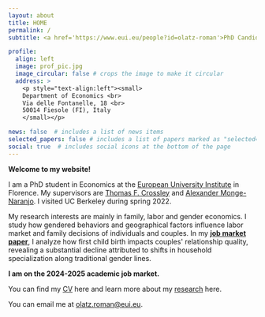 ```yaml
---
layout: about
title: HOME
permalink: /
subtitle: <a href='https://www.eui.eu/people?id=olatz-roman'>PhD Candidate in Economics</a> at the <a target="_blank" href="https://www.eui.eu/en/home">European University Institute</a>

profile:
  align: left
  image: prof_pic.jpg
  image_circular: false # crops the image to make it circular
  address: >
    <p style="text-align:left"><small>
    Department of Economics <br>
    Via delle Fontanelle, 18 <br>
    50014 Fiesole (FI), Italy
    </small></p>

news: false  # includes a list of news items
selected_papers: false # includes a list of papers marked as "selected={true}"
social: true  # includes social icons at the bottom of the page
---
```


**Welcome to my website!**

I am a PhD student in Economics at the [European University Institute](https://www.eui.eu/en/academic-units/department-of-economics) in Florence. My supervisors are [Thomas F. Crossley](https://sites.google.com/site/tfcrossley/) and [Alexander Monge-Naranjo](https://alexandermonge.com/).  I visited UC Berkeley during spring 2022.

My research interests are mainly in family, labor and gender economics. I study how gendered behaviors and geographical factors influence labor market and family decisions of individuals and couples. In my [**job market paper**](https://olatzroman.github.io/assets/pdf/OlatzRoman_JMP.pdf), I analyze how first child birth impacts couples' relationship quality, revealing a substantial decline attributed to shifts in household specialization along traditional gender lines.

**I am on the 2024-2025 academic job market.**

You can find my [CV](https://olatzroman.github.io/assets/pdf/CVOlatzRoman.pdf) here and learn more about my [research](https://olatzroman.github.io/research/) here.

You can email me at [olatz.roman@eui.eu](mailto:olatz.roman@eui.eu).
